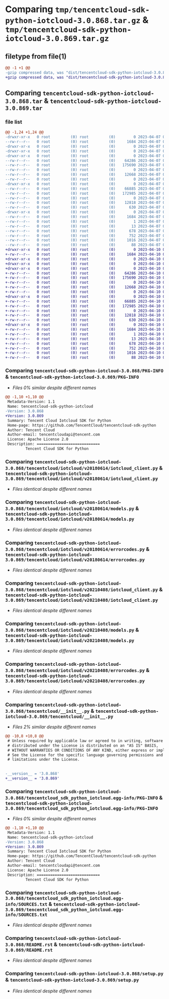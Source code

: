 # Comparing `tmp/tencentcloud-sdk-python-iotcloud-3.0.868.tar.gz` & `tmp/tencentcloud-sdk-python-iotcloud-3.0.869.tar.gz`

## filetype from file(1)

```diff
@@ -1 +1 @@
-gzip compressed data, was "dist/tencentcloud-sdk-python-iotcloud-3.0.868.tar", last modified: Fri Apr  7 00:43:30 2023, max compression
+gzip compressed data, was "dist/tencentcloud-sdk-python-iotcloud-3.0.869.tar", last modified: Mon Apr 10 03:07:38 2023, max compression
```

## Comparing `tencentcloud-sdk-python-iotcloud-3.0.868.tar` & `tencentcloud-sdk-python-iotcloud-3.0.869.tar`

### file list

```diff
@@ -1,24 +1,24 @@
-drwxr-xr-x   0 root         (0) root         (0)        0 2023-04-07 00:43:30.000000 tencentcloud-sdk-python-iotcloud-3.0.868/
--rw-r--r--   0 root         (0) root         (0)     1684 2023-04-07 00:43:30.000000 tencentcloud-sdk-python-iotcloud-3.0.868/PKG-INFO
-drwxr-xr-x   0 root         (0) root         (0)        0 2023-04-07 00:43:30.000000 tencentcloud-sdk-python-iotcloud-3.0.868/tencentcloud/
-drwxr-xr-x   0 root         (0) root         (0)        0 2023-04-07 00:43:30.000000 tencentcloud-sdk-python-iotcloud-3.0.868/tencentcloud/iotcloud/
-drwxr-xr-x   0 root         (0) root         (0)        0 2023-04-07 00:43:30.000000 tencentcloud-sdk-python-iotcloud-3.0.868/tencentcloud/iotcloud/v20180614/
--rw-r--r--   0 root         (0) root         (0)    64286 2023-04-07 00:43:30.000000 tencentcloud-sdk-python-iotcloud-3.0.868/tencentcloud/iotcloud/v20180614/iotcloud_client.py
--rw-r--r--   0 root         (0) root         (0)   175690 2023-04-07 00:43:30.000000 tencentcloud-sdk-python-iotcloud-3.0.868/tencentcloud/iotcloud/v20180614/models.py
--rw-r--r--   0 root         (0) root         (0)        0 2023-04-07 00:43:30.000000 tencentcloud-sdk-python-iotcloud-3.0.868/tencentcloud/iotcloud/v20180614/__init__.py
--rw-r--r--   0 root         (0) root         (0)    12668 2023-04-07 00:43:30.000000 tencentcloud-sdk-python-iotcloud-3.0.868/tencentcloud/iotcloud/v20180614/errorcodes.py
--rw-r--r--   0 root         (0) root         (0)        0 2023-04-07 00:43:30.000000 tencentcloud-sdk-python-iotcloud-3.0.868/tencentcloud/iotcloud/__init__.py
-drwxr-xr-x   0 root         (0) root         (0)        0 2023-04-07 00:43:30.000000 tencentcloud-sdk-python-iotcloud-3.0.868/tencentcloud/iotcloud/v20210408/
--rw-r--r--   0 root         (0) root         (0)    66885 2023-04-07 00:43:30.000000 tencentcloud-sdk-python-iotcloud-3.0.868/tencentcloud/iotcloud/v20210408/iotcloud_client.py
--rw-r--r--   0 root         (0) root         (0)   172985 2023-04-07 00:43:30.000000 tencentcloud-sdk-python-iotcloud-3.0.868/tencentcloud/iotcloud/v20210408/models.py
--rw-r--r--   0 root         (0) root         (0)        0 2023-04-07 00:43:30.000000 tencentcloud-sdk-python-iotcloud-3.0.868/tencentcloud/iotcloud/v20210408/__init__.py
--rw-r--r--   0 root         (0) root         (0)    12818 2023-04-07 00:43:30.000000 tencentcloud-sdk-python-iotcloud-3.0.868/tencentcloud/iotcloud/v20210408/errorcodes.py
--rw-r--r--   0 root         (0) root         (0)      630 2023-04-07 00:43:30.000000 tencentcloud-sdk-python-iotcloud-3.0.868/tencentcloud/__init__.py
-drwxr-xr-x   0 root         (0) root         (0)        0 2023-04-07 00:43:30.000000 tencentcloud-sdk-python-iotcloud-3.0.868/tencentcloud_sdk_python_iotcloud.egg-info/
--rw-r--r--   0 root         (0) root         (0)     1684 2023-04-07 00:43:30.000000 tencentcloud-sdk-python-iotcloud-3.0.868/tencentcloud_sdk_python_iotcloud.egg-info/PKG-INFO
--rw-r--r--   0 root         (0) root         (0)        1 2023-04-07 00:43:30.000000 tencentcloud-sdk-python-iotcloud-3.0.868/tencentcloud_sdk_python_iotcloud.egg-info/dependency_links.txt
--rw-r--r--   0 root         (0) root         (0)       13 2023-04-07 00:43:30.000000 tencentcloud-sdk-python-iotcloud-3.0.868/tencentcloud_sdk_python_iotcloud.egg-info/top_level.txt
--rw-r--r--   0 root         (0) root         (0)      678 2023-04-07 00:43:30.000000 tencentcloud-sdk-python-iotcloud-3.0.868/tencentcloud_sdk_python_iotcloud.egg-info/SOURCES.txt
--rw-r--r--   0 root         (0) root         (0)      752 2023-04-07 00:43:30.000000 tencentcloud-sdk-python-iotcloud-3.0.868/README.rst
--rw-r--r--   0 root         (0) root         (0)     1016 2023-04-07 00:43:30.000000 tencentcloud-sdk-python-iotcloud-3.0.868/setup.py
--rw-r--r--   0 root         (0) root         (0)       88 2023-04-07 00:43:30.000000 tencentcloud-sdk-python-iotcloud-3.0.868/setup.cfg
+drwxr-xr-x   0 root         (0) root         (0)        0 2023-04-10 03:07:38.000000 tencentcloud-sdk-python-iotcloud-3.0.869/
+-rw-r--r--   0 root         (0) root         (0)     1684 2023-04-10 03:07:38.000000 tencentcloud-sdk-python-iotcloud-3.0.869/PKG-INFO
+drwxr-xr-x   0 root         (0) root         (0)        0 2023-04-10 03:07:38.000000 tencentcloud-sdk-python-iotcloud-3.0.869/tencentcloud/
+drwxr-xr-x   0 root         (0) root         (0)        0 2023-04-10 03:07:38.000000 tencentcloud-sdk-python-iotcloud-3.0.869/tencentcloud/iotcloud/
+drwxr-xr-x   0 root         (0) root         (0)        0 2023-04-10 03:07:38.000000 tencentcloud-sdk-python-iotcloud-3.0.869/tencentcloud/iotcloud/v20180614/
+-rw-r--r--   0 root         (0) root         (0)    64286 2023-04-10 03:07:38.000000 tencentcloud-sdk-python-iotcloud-3.0.869/tencentcloud/iotcloud/v20180614/iotcloud_client.py
+-rw-r--r--   0 root         (0) root         (0)   175690 2023-04-10 03:07:38.000000 tencentcloud-sdk-python-iotcloud-3.0.869/tencentcloud/iotcloud/v20180614/models.py
+-rw-r--r--   0 root         (0) root         (0)        0 2023-04-10 03:07:38.000000 tencentcloud-sdk-python-iotcloud-3.0.869/tencentcloud/iotcloud/v20180614/__init__.py
+-rw-r--r--   0 root         (0) root         (0)    12668 2023-04-10 03:07:38.000000 tencentcloud-sdk-python-iotcloud-3.0.869/tencentcloud/iotcloud/v20180614/errorcodes.py
+-rw-r--r--   0 root         (0) root         (0)        0 2023-04-10 03:07:38.000000 tencentcloud-sdk-python-iotcloud-3.0.869/tencentcloud/iotcloud/__init__.py
+drwxr-xr-x   0 root         (0) root         (0)        0 2023-04-10 03:07:38.000000 tencentcloud-sdk-python-iotcloud-3.0.869/tencentcloud/iotcloud/v20210408/
+-rw-r--r--   0 root         (0) root         (0)    66885 2023-04-10 03:07:38.000000 tencentcloud-sdk-python-iotcloud-3.0.869/tencentcloud/iotcloud/v20210408/iotcloud_client.py
+-rw-r--r--   0 root         (0) root         (0)   172985 2023-04-10 03:07:38.000000 tencentcloud-sdk-python-iotcloud-3.0.869/tencentcloud/iotcloud/v20210408/models.py
+-rw-r--r--   0 root         (0) root         (0)        0 2023-04-10 03:07:38.000000 tencentcloud-sdk-python-iotcloud-3.0.869/tencentcloud/iotcloud/v20210408/__init__.py
+-rw-r--r--   0 root         (0) root         (0)    12818 2023-04-10 03:07:38.000000 tencentcloud-sdk-python-iotcloud-3.0.869/tencentcloud/iotcloud/v20210408/errorcodes.py
+-rw-r--r--   0 root         (0) root         (0)      630 2023-04-10 03:07:38.000000 tencentcloud-sdk-python-iotcloud-3.0.869/tencentcloud/__init__.py
+drwxr-xr-x   0 root         (0) root         (0)        0 2023-04-10 03:07:38.000000 tencentcloud-sdk-python-iotcloud-3.0.869/tencentcloud_sdk_python_iotcloud.egg-info/
+-rw-r--r--   0 root         (0) root         (0)     1684 2023-04-10 03:07:38.000000 tencentcloud-sdk-python-iotcloud-3.0.869/tencentcloud_sdk_python_iotcloud.egg-info/PKG-INFO
+-rw-r--r--   0 root         (0) root         (0)        1 2023-04-10 03:07:38.000000 tencentcloud-sdk-python-iotcloud-3.0.869/tencentcloud_sdk_python_iotcloud.egg-info/dependency_links.txt
+-rw-r--r--   0 root         (0) root         (0)       13 2023-04-10 03:07:38.000000 tencentcloud-sdk-python-iotcloud-3.0.869/tencentcloud_sdk_python_iotcloud.egg-info/top_level.txt
+-rw-r--r--   0 root         (0) root         (0)      678 2023-04-10 03:07:38.000000 tencentcloud-sdk-python-iotcloud-3.0.869/tencentcloud_sdk_python_iotcloud.egg-info/SOURCES.txt
+-rw-r--r--   0 root         (0) root         (0)      752 2023-04-10 03:07:38.000000 tencentcloud-sdk-python-iotcloud-3.0.869/README.rst
+-rw-r--r--   0 root         (0) root         (0)     1016 2023-04-10 03:07:38.000000 tencentcloud-sdk-python-iotcloud-3.0.869/setup.py
+-rw-r--r--   0 root         (0) root         (0)       88 2023-04-10 03:07:38.000000 tencentcloud-sdk-python-iotcloud-3.0.869/setup.cfg
```

### Comparing `tencentcloud-sdk-python-iotcloud-3.0.868/PKG-INFO` & `tencentcloud-sdk-python-iotcloud-3.0.869/PKG-INFO`

 * *Files 0% similar despite different names*

```diff
@@ -1,10 +1,10 @@
 Metadata-Version: 1.1
 Name: tencentcloud-sdk-python-iotcloud
-Version: 3.0.868
+Version: 3.0.869
 Summary: Tencent Cloud Iotcloud SDK for Python
 Home-page: https://github.com/TencentCloud/tencentcloud-sdk-python
 Author: Tencent Cloud
 Author-email: tencentcloudapi@tencent.com
 License: Apache License 2.0
 Description: ============================
         Tencent Cloud SDK for Python
```

### Comparing `tencentcloud-sdk-python-iotcloud-3.0.868/tencentcloud/iotcloud/v20180614/iotcloud_client.py` & `tencentcloud-sdk-python-iotcloud-3.0.869/tencentcloud/iotcloud/v20180614/iotcloud_client.py`

 * *Files identical despite different names*

### Comparing `tencentcloud-sdk-python-iotcloud-3.0.868/tencentcloud/iotcloud/v20180614/models.py` & `tencentcloud-sdk-python-iotcloud-3.0.869/tencentcloud/iotcloud/v20180614/models.py`

 * *Files identical despite different names*

### Comparing `tencentcloud-sdk-python-iotcloud-3.0.868/tencentcloud/iotcloud/v20180614/errorcodes.py` & `tencentcloud-sdk-python-iotcloud-3.0.869/tencentcloud/iotcloud/v20180614/errorcodes.py`

 * *Files identical despite different names*

### Comparing `tencentcloud-sdk-python-iotcloud-3.0.868/tencentcloud/iotcloud/v20210408/iotcloud_client.py` & `tencentcloud-sdk-python-iotcloud-3.0.869/tencentcloud/iotcloud/v20210408/iotcloud_client.py`

 * *Files identical despite different names*

### Comparing `tencentcloud-sdk-python-iotcloud-3.0.868/tencentcloud/iotcloud/v20210408/models.py` & `tencentcloud-sdk-python-iotcloud-3.0.869/tencentcloud/iotcloud/v20210408/models.py`

 * *Files identical despite different names*

### Comparing `tencentcloud-sdk-python-iotcloud-3.0.868/tencentcloud/iotcloud/v20210408/errorcodes.py` & `tencentcloud-sdk-python-iotcloud-3.0.869/tencentcloud/iotcloud/v20210408/errorcodes.py`

 * *Files identical despite different names*

### Comparing `tencentcloud-sdk-python-iotcloud-3.0.868/tencentcloud/__init__.py` & `tencentcloud-sdk-python-iotcloud-3.0.869/tencentcloud/__init__.py`

 * *Files 2% similar despite different names*

```diff
@@ -10,8 +10,8 @@
 # Unless required by applicable law or agreed to in writing, software
 # distributed under the License is distributed on an "AS IS" BASIS,
 # WITHOUT WARRANTIES OR CONDITIONS OF ANY KIND, either express or implied.
 # See the License for the specific language governing permissions and
 # limitations under the License.
 
 
-__version__ = '3.0.868'
+__version__ = '3.0.869'
```

### Comparing `tencentcloud-sdk-python-iotcloud-3.0.868/tencentcloud_sdk_python_iotcloud.egg-info/PKG-INFO` & `tencentcloud-sdk-python-iotcloud-3.0.869/tencentcloud_sdk_python_iotcloud.egg-info/PKG-INFO`

 * *Files 0% similar despite different names*

```diff
@@ -1,10 +1,10 @@
 Metadata-Version: 1.1
 Name: tencentcloud-sdk-python-iotcloud
-Version: 3.0.868
+Version: 3.0.869
 Summary: Tencent Cloud Iotcloud SDK for Python
 Home-page: https://github.com/TencentCloud/tencentcloud-sdk-python
 Author: Tencent Cloud
 Author-email: tencentcloudapi@tencent.com
 License: Apache License 2.0
 Description: ============================
         Tencent Cloud SDK for Python
```

### Comparing `tencentcloud-sdk-python-iotcloud-3.0.868/tencentcloud_sdk_python_iotcloud.egg-info/SOURCES.txt` & `tencentcloud-sdk-python-iotcloud-3.0.869/tencentcloud_sdk_python_iotcloud.egg-info/SOURCES.txt`

 * *Files identical despite different names*

### Comparing `tencentcloud-sdk-python-iotcloud-3.0.868/README.rst` & `tencentcloud-sdk-python-iotcloud-3.0.869/README.rst`

 * *Files identical despite different names*

### Comparing `tencentcloud-sdk-python-iotcloud-3.0.868/setup.py` & `tencentcloud-sdk-python-iotcloud-3.0.869/setup.py`

 * *Files identical despite different names*

